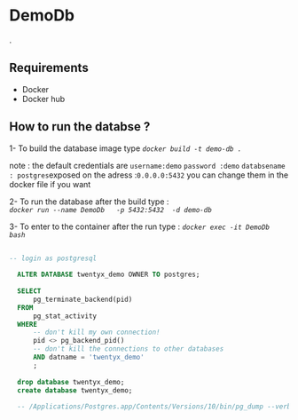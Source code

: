 
# DemoDb

. 
## Requirements
* Docker
* Docker hub

## How to run the databse  ?

 1- To build  the database image  type  *`docker build -t demo-db .`*
 
 note : the default  credentials are  `username:demo` `password :demo`  `databsename : postgres`exposed on the adress :`0.0.0.0:5432` you can change them in the docker file if you want 
 
 2- To run the database after the build type :   
 *`docker run --name DemoDb   -p 5432:5432  -d demo-db`*
 
 3-  To enter to the container after the run type :  *`docker exec -it DemoDb  bash  `*  

 
 ```sql
 
 -- login as postgresql
   
   ALTER DATABASE twentyx_demo OWNER TO postgres;
   
   SELECT
       pg_terminate_backend(pid)
   FROM
       pg_stat_activity
   WHERE
       -- don't kill my own connection!
       pid <> pg_backend_pid() 
       -- don't kill the connections to other databases
       AND datname = 'twentyx_demo'
       ;
   
   drop database twentyx_demo;
   create database twentyx_demo;
   
   -- /Applications/Postgres.app/Contents/Versions/10/bin/pg_dump --verbose --host=127.0.0.1 --port=21946 --username=postgres --format=p --compress=0 --encoding=UTF-8 --inserts --no-privileges --no-owner -n "public" TwentyX
```